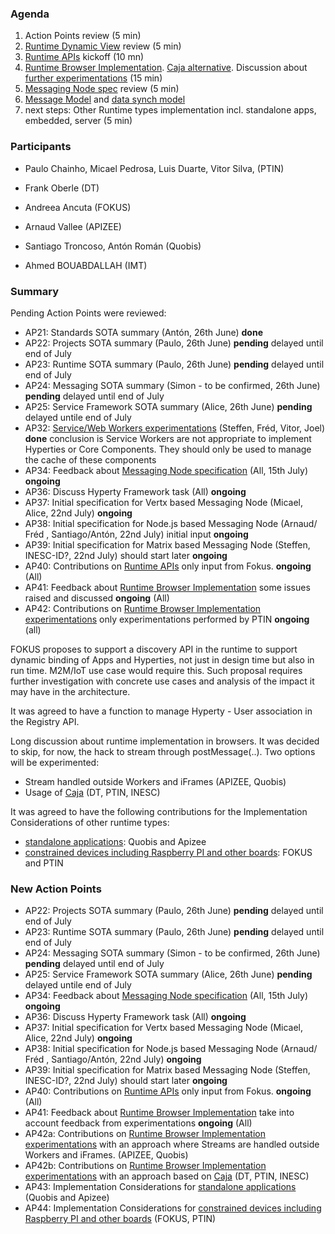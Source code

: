 ### Agenda

1. Action Points review (5 min)
1. [Runtime Dynamic View](../specs/runtime/readme.md) review (5 min)
1. [Runtime APIs](../specs/runtime/runtime-apis.md) kickoff (10 mn)
1. [Runtime Browser Implementation](../specs/runtime/implementation/browser-runtime.md). [Caja alternative](https://developers.google.com/caja/). Discussion about [further experimentations](../../tests/browser-runtime/readme.md) (15 min)
1. [Messaging Node spec](../specs/msg-node/readme.md) review (5 min)
1. [Message Model](https://github.com/reTHINK-project/architecture/tree/master/docs/datamodel/message) and [data synch model](https://github.com/reTHINK-project/architecture/tree/master/docs/datamodel/data-synch)
1. next steps: Other Runtime types implementation incl. standalone apps, embedded, server (5 min)

### Participants

* Paulo Chainho, Micael Pedrosa, Luis Duarte, Vitor Silva,  (PTIN)

* Frank Oberle (DT)
* Andreea Ancuta (FOKUS)

* Arnaud Vallee (APIZEE)
* Santiago Troncoso, Antón Román (Quobis)
* Ahmed BOUABDALLAH (IMT)

### Summary

Pending Action Points were reviewed:

* AP21: Standards SOTA summary (Antón, 26th June) **done**
* AP22: Projects SOTA summary (Paulo, 26th June) **pending** delayed until end of July
* AP23: Runtime SOTA summary (Paulo, 26th June) **pending** delayed until end of July
* AP24: Messaging SOTA summary (Simon - to be confirmed, 26th June) **pending** delayed until end of July
* AP25: Service Framework SOTA summary (Alice, 26th June) **pending** delayed untile end of July
* AP32: [Service/Web Workers experimentations](../../tests/workers/readme.md) (Steffen, Fréd, Vitor, Joel) **done** conclusion is Service Workers are not appropriate to implement Hyperties or Core Components. They should only be used to manage the cache of these components
* AP34: Feedback about [Messaging Node specification](../specs/msg-node/readme.md) (All, 15th July) **ongoing**
* AP36: Discuss Hyperty Framework task (All)  **ongoing**
* AP37: Initial specification for Vertx based Messaging Node (Micael, Alice, 22nd July)  **ongoing**
* AP38: Initial specification for Node.js based Messaging Node (Arnaud/ Fréd , Santiago/Antón, 22nd July) initial input  **ongoing**
* AP39: Initial specification for Matrix based Messaging Node (Steffen, INESC-ID?, 22nd July) should start later **ongoing**
* AP40: Contributions on [Runtime APIs](../specs/runtime/runtime-apis.md) only input from Fokus. **ongoing** (All)
* AP41: Feedback about [Runtime Browser Implementation](../specs/runtime/browser-runtime.md) some issues raised and discussed **ongoing** (All)
* AP42: Contributions on [Runtime Browser Implementation experimentations](../../tests/browser-runtime/readme.md) only experimentations performed by PTIN **ongoing** (all)

FOKUS proposes to support a discovery API in the runtime to support dynamic binding of Apps and Hyperties, not just in design time but also in run time. M2M/IoT use case would require this. Such proposal requires further investigation with concrete use cases and analysis of the impact it may have in the architecture.

It was agreed to have a function to manage Hyperty - User association in the Registry API.

Long discussion about runtime implementation in browsers. It was decided to skip, for now, the hack to stream through postMessage(..). Two options will be experimented:
* Stream handled outside Workers and iFrames (APIZEE, Quobis)
* Usage of [Caja](https://developers.google.com/caja/) (DT, PTIN, INESC)

It was agreed to have the following contributions for the Implementation Considerations of other runtime types:
* [standalone applications](../specs/runtime/implementation/standalone-runtime.md): Quobis and Apizee
* [constrained devices including Raspberry PI and other boards](../specs/runtime/implementation/gw-runtime.md): FOKUS and PTIN

### New Action Points

* AP22: Projects SOTA summary (Paulo, 26th June) **pending** delayed until end of July
* AP23: Runtime SOTA summary (Paulo, 26th June) **pending** delayed until end of July
* AP24: Messaging SOTA summary (Simon - to be confirmed, 26th June) **pending** delayed until end of July
* AP25: Service Framework SOTA summary (Alice, 26th June) **pending** delayed untile end of July
* AP34: Feedback about [Messaging Node specification](../specs/msg-node/readme.md) (All, 15th July) **ongoing**
* AP36: Discuss Hyperty Framework task (All)  **ongoing**
* AP37: Initial specification for Vertx based Messaging Node (Micael, Alice, 22nd July)  **ongoing**
* AP38: Initial specification for Node.js based Messaging Node (Arnaud/ Fréd , Santiago/Antón, 22nd July)  **ongoing**
* AP39: Initial specification for Matrix based Messaging Node (Steffen, INESC-ID?, 22nd July) should start later **ongoing**
* AP40: Contributions on [Runtime APIs](../specs/runtime/runtime-apis.md) only input from Fokus. **ongoing** (All)
* AP41: Feedback about [Runtime Browser Implementation](../specs/runtime/browser-runtime.md) take into account feedback from experimentations **ongoing** (All)
* AP42a: Contributions on [Runtime Browser Implementation experimentations](../../tests/browser-runtime/readme.md) with an approach where Streams are handled outside Workers and iFrames. (APIZEE, Quobis)
* AP42b: Contributions on [Runtime Browser Implementation experimentations](../../tests/browser-runtime/readme.md) with an approach based on [Caja](https://developers.google.com/caja/) (DT, PTIN, INESC)
* AP43: Implementation Considerations for [standalone applications](../specs/runtime/implementation/standalone-runtime.md) (Quobis and Apizee)
* AP44: Implementation Considerations for [constrained devices including Raspberry PI and other boards](../specs/runtime/implementation/gw-runtime.md) (FOKUS, PTIN)

